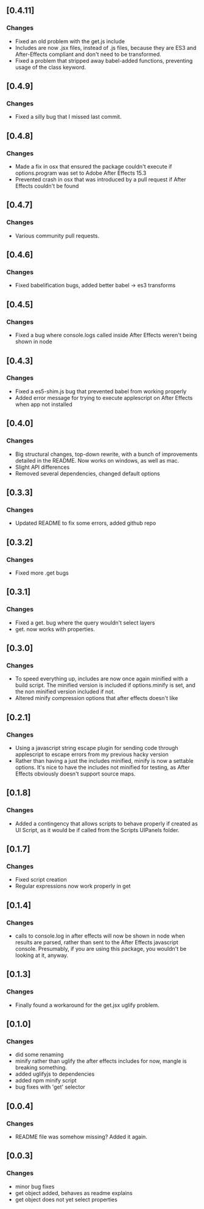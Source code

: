 ## [0.4.11]
### Changes
- Fixed an old problem with the get.js include
- Includes are now .jsx files, instead of .js files, because they are ES3 and After-Effects compliant and don't need to be transformed.
- Fixed a problem that stripped away babel-added functions, preventing usage of the class keyword.

## [0.4.9]
### Changes
- Fixed a silly bug that I missed last commit.

## [0.4.8]
### Changes
- Made a fix in osx that ensured the package couldn't execute if options.program was set to Adobe After Effects 15.3
- Prevented crash in osx that was introduced by a pull request if After Effects couldn't be found

## [0.4.7]
### Changes
- Various community pull requests.

## [0.4.6]
### Changes
- Fixed babelification bugs, added better babel -> es3 transforms

## [0.4.5]
### Changes
- Fixed a bug where console.logs called inside After Effects weren't being shown in node

## [0.4.3]
### Changes
- Fixed a es5-shim.js bug that prevented babel from working properly
- Added error message for trying to execute applescript on After Effects when app not installed

## [0.4.0]
### Changes
- Big structural changes, top-down rewrite, with a bunch of improvements detailed in the README. Now works on windows, as well as mac.
- Slight API differences
- Removed several dependencies, changed default options

## [0.3.3]
### Changes
- Updated README to fix some errors, added github repo

## [0.3.2]
### Changes
- Fixed more .get bugs

## [0.3.1]
### Changes
- Fixed a get. bug where the query wouldn't select layers
- get. now works with properties.

## [0.3.0]
### Changes
- To speed everything up, includes are now once again minified with a build script. The minified version is included if options.minify is set, and the non minified version included if not.
- Altered minify compression options that after effects doesn't like

## [0.2.1]
### Changes
- Using a javascript string escape plugin for sending code through applescript to escape errors from my previous hacky version
- Rather than having a just the includes minified, minify is now a settable options. It's nice to
have the includes not minified for testing, as After Effects obviously doesn't support source maps.

## [0.1.8]
### Changes
- Added a contingency that allows scripts to behave properly if created as UI Script, as it would be if called from the Scripts UIPanels folder.

## [0.1.7]
### Changes
- Fixed script creation
- Regular expressions now work properly in get

## [0.1.4]
### Changes
- calls to console.log in after effects will now be shown in node when results are parsed, rather than sent
to the After Effects javascript console. Presumably, if you are using this package, you wouldn't be looking at it, anyway.

## [0.1.3]
### Changes
- Finally found a workaround for the get.jsx uglify problem.

## [0.1.0]
### Changes
- did some renaming
- minify rather than uglify the after effects includes for now, mangle is breaking something.
- added uglifyjs to dependencies
- added npm minify script
- bug fixes with 'get' selector

## [0.0.4]
### Changes
- README file was somehow missing? Added it again.

## [0.0.3]
### Changes
- minor bug fixes
- get object added, behaves as readme explains
- get object does not yet select properties
